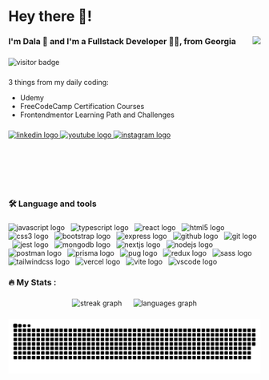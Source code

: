 <h1 align="left">Hey there 👋! </h1>

###

<img align="right" height="300" src="https://media1.giphy.com/media/v1.Y2lkPTc5MGI3NjExYzF0czFhc210YzFmanljOG9icngzYnEzeW9weTRtMG52cTFqMW1mbyZlcD12MV9pbnRlcm5hbF9naWZfYnlfaWQmY3Q9Zw/jBOOXxSJfG8kqMxT11/giphy.gif" />

###

<h3 align="left">I'm Dala 🥷 and I'm a Fullstack Developer 👨‍💻, from Georgia</h3>

###

<div align="left">
  <img src="https://visitor-badge.laobi.icu/badge?page_id=DalaScript.DalaScript" alt="visitor badge"/>
</div>

###

<p align="left">
  3 things from my daily coding:

  - Udemy
  - FreeCodeCamp Certification Courses
  - Frontendmentor Learning Path and Challenges
</p>

###

<div align="left">
  <a href="https://www.linkedin.com/in/nikadalalishvili/" target="_blank">
    <img src="https://img.shields.io/static/v1?message=LinkedIn&logo=linkedin&label=&color=0077B5&logoColor=white&labelColor=&style=plastic" height="25" alt="linkedin logo" />
  </a>
  <a href="https://www.youtube.com/@dalascript" target="_blank">
    <img src="https://img.shields.io/static/v1?message=Youtube&logo=youtube&label=&color=FF0000&logoColor=white&labelColor=&style=plastic" height="25" alt="youtube logo" />
  </a>
  <a href="https://www.instagram.com/dalascript/#" target="_blank">
    <img src="https://img.shields.io/static/v1?message=Instagram&logo=instagram&label=&color=E4405F&logoColor=white&labelColor=&style=plastic" height="25" alt="instagram logo" />
  </a>
</div>

###

<br clear="both">

<h3 align="left">🛠️ Language and tools</h3>

###

<div align="left">
  <img src="https://skillicons.dev/icons?i=js" height="40" alt="javascript logo" />
  <img width="4" />
  <img src="https://skillicons.dev/icons?i=ts" height="40" alt="typescript logo" />
  <img width="4" />
  <img src="https://skillicons.dev/icons?i=react" height="40" alt="react logo" />
  <img width="4" />
  <img src="https://skillicons.dev/icons?i=html" height="40" alt="html5 logo" />
  <img width="4" />
  <img src="https://skillicons.dev/icons?i=css" height="40" alt="css3 logo" />
  <img width="4" />
  <img src="https://skillicons.dev/icons?i=bootstrap" height="40" alt="bootstrap logo" />
  <img width="4" />
  <img src="https://skillicons.dev/icons?i=express" height="40" alt="express logo" />
  <img width="4" />
  <img src="https://skillicons.dev/icons?i=github" height="40" alt="github logo" />
  <img width="4" />
  <img src="https://skillicons.dev/icons?i=git" height="40" alt="git logo" />
  <img width="4" />
  <img src="https://skillicons.dev/icons?i=jest" height="40" alt="jest logo" />
  <img width="4" />
  <img src="https://skillicons.dev/icons?i=mongodb" height="40" alt="mongodb logo" />
  <img width="4" />
  <img src="https://skillicons.dev/icons?i=nextjs" height="40" alt="nextjs logo" />
  <img width="4" />
  <img src="https://skillicons.dev/icons?i=nodejs" height="40" alt="nodejs logo" />
  <img width="4" />
  <img src="https://skillicons.dev/icons?i=postman" height="40" alt="postman logo" />
  <img width="4" />
  <img src="https://skillicons.dev/icons?i=prisma" height="40" alt="prisma logo" />
  <img width="4" />
  <img src="https://skillicons.dev/icons?i=pug" height="40" alt="pug logo" />
  <img width="4" />
  <img src="https://skillicons.dev/icons?i=redux" height="40" alt="redux logo" />
  <img width="4" />
  <img src="https://skillicons.dev/icons?i=sass" height="40" alt="sass logo" />
  <img width="4" />
  <img src="https://skillicons.dev/icons?i=tailwind" height="40" alt="tailwindcss logo" />
  <img width="4" />
  <img src="https://skillicons.dev/icons?i=vercel" height="40" alt="vercel logo" />
  <img width="4" />
  <img src="https://skillicons.dev/icons?i=vite" height="40" alt="vite logo" />
  <img width="4" />
  <img src="https://skillicons.dev/icons?i=vscode" height="40" alt="vscode logo" />
</div>

###

<h3 align="left">🔥 My Stats :</h3>

###

<div align="center">
  <picture>
    <source media="(prefers-color-scheme: dark)" srcset="https://streak-stats.demolab.com?user=dalascript&locale=en&mode=daily&theme=dark&hide_border=false&border_radius=5" />
    <source media="(prefers-color-scheme: light)" srcset="https://streak-stats.demolab.com?user=dalascript&locale=en&mode=daily&theme=default&hide_border=false&border_radius=5" />
    <img src="https://streak-stats.demolab.com?user=dalascript&locale=en&mode=daily&theme=dark&hide_border=false&border_radius=5" height="150" alt="streak graph" />
  </picture>
  <img width="15" />
  <picture>
    <source media="(prefers-color-scheme: dark)" srcset="https://github-readme-stats.vercel.app/api/top-langs?username=dalascript&locale=en&hide_title=false&layout=compact&card_width=320&langs_count=10&theme=dark&hide_border=false" />
    <source media="(prefers-color-scheme: light)" srcset="https://github-readme-stats.vercel.app/api/top-langs?username=dalascript&locale=en&hide_title=false&layout=compact&card_width=320&langs_count=10&theme=default&hide_border=false" />
    <img src="https://github-readme-stats.vercel.app/api/top-langs?username=dalascript&locale=en&hide_title=false&layout=compact&card_width=320&langs_count=10&theme=dark&hide_border=false" height="150" alt="languages graph" />
  </picture>
</div>

###

<picture>
  <source media="(prefers-color-scheme: dark)" srcset="https://raw.githubusercontent.com/dalascript/dalascript/output/github-snake-dark.svg" />
  <source media="(prefers-color-scheme: light)" srcset="https://raw.githubusercontent.com/dalascript/dalascript/output/github-snake.svg" />
  <img alt="github-snake" src="https://raw.githubusercontent.com/dalascript/dalascript/output/github-snake.svg" />
</picture>

###